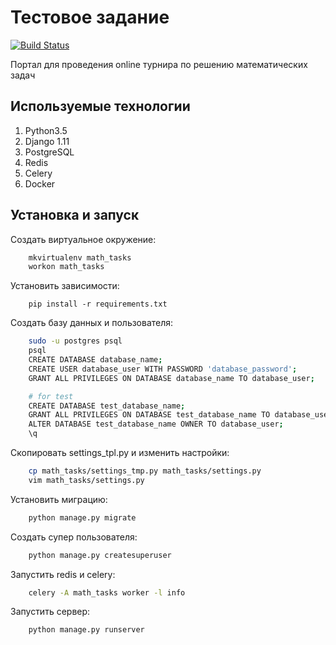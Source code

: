 # Тестовое задание

[![Build Status](https://travis-ci.com/elBroom/math_tasks.svg?token=cVo8HUojxrnVwNzUccZT&branch=master)](https://travis-ci.com/elBroom/math_tasks)

Портал для проведения online турнира по решению математических задач

## Используемые технологии

1. Python3.5
1. Django 1.11
1. PostgreSQL
1. Redis
1. Celery
1. Docker

## Установка и запуск

Создать виртуальное окружение:
```bash
    mkvirtualenv math_tasks
    workon math_tasks
```

Установить зависимости:
```
    pip install -r requirements.txt
```

Создать базу данных и пользователя:
```bash
    sudo -u postgres psql
    psql
    CREATE DATABASE database_name;
    CREATE USER database_user WITH PASSWORD 'database_password';
    GRANT ALL PRIVILEGES ON DATABASE database_name TO database_user;

    # for test
    CREATE DATABASE test_database_name;
    GRANT ALL PRIVILEGES ON DATABASE test_database_name TO database_user;
    ALTER DATABASE test_database_name OWNER TO database_user;
    \q
```


Cкопировать settings_tpl.py и изменить настройки:
```sh
    cp math_tasks/settings_tmp.py math_tasks/settings.py
    vim math_tasks/settings.py
```


Установить миграцию:
```bash
    python manage.py migrate
```

Создать супер пользователя:
```bash
    python manage.py createsuperuser
```

Запустить redis и celery:
```bash
    celery -A math_tasks worker -l info
```

Запустить сервер:
```bash
    python manage.py runserver
```
